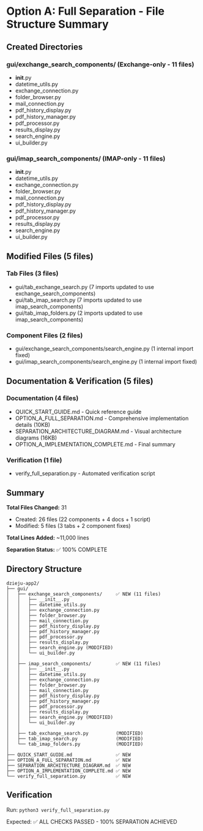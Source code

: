 # Option A: Full Separation - File Structure Summary

## Created Directories

### gui/exchange_search_components/ (Exchange-only - 11 files)
- __init__.py
- datetime_utils.py
- exchange_connection.py
- folder_browser.py
- mail_connection.py
- pdf_history_display.py
- pdf_history_manager.py
- pdf_processor.py
- results_display.py
- search_engine.py
- ui_builder.py

### gui/imap_search_components/ (IMAP-only - 11 files)
- __init__.py
- datetime_utils.py
- exchange_connection.py
- folder_browser.py
- mail_connection.py
- pdf_history_display.py
- pdf_history_manager.py
- pdf_processor.py
- results_display.py
- search_engine.py
- ui_builder.py

## Modified Files (5 files)

### Tab Files (3 files)
- gui/tab_exchange_search.py (7 imports updated to use exchange_search_components)
- gui/tab_imap_search.py (7 imports updated to use imap_search_components)
- gui/tab_imap_folders.py (2 imports updated to use imap_search_components)

### Component Files (2 files)
- gui/exchange_search_components/search_engine.py (1 internal import fixed)
- gui/imap_search_components/search_engine.py (1 internal import fixed)

## Documentation & Verification (5 files)

### Documentation (4 files)
- QUICK_START_GUIDE.md - Quick reference guide
- OPTION_A_FULL_SEPARATION.md - Comprehensive implementation details (10KB)
- SEPARATION_ARCHITECTURE_DIAGRAM.md - Visual architecture diagrams (16KB)
- OPTION_A_IMPLEMENTATION_COMPLETE.md - Final summary

### Verification (1 file)
- verify_full_separation.py - Automated verification script

## Summary

**Total Files Changed:** 31
- Created: 26 files (22 components + 4 docs + 1 script)
- Modified: 5 files (3 tabs + 2 component fixes)

**Total Lines Added:** ~11,000 lines

**Separation Status:** ✅ 100% COMPLETE

## Directory Structure

```
dzieju-app2/
├── gui/
│   ├── exchange_search_components/     ✅ NEW (11 files)
│   │   ├── __init__.py
│   │   ├── datetime_utils.py
│   │   ├── exchange_connection.py
│   │   ├── folder_browser.py
│   │   ├── mail_connection.py
│   │   ├── pdf_history_display.py
│   │   ├── pdf_history_manager.py
│   │   ├── pdf_processor.py
│   │   ├── results_display.py
│   │   ├── search_engine.py (MODIFIED)
│   │   └── ui_builder.py
│   │
│   ├── imap_search_components/         ✅ NEW (11 files)
│   │   ├── __init__.py
│   │   ├── datetime_utils.py
│   │   ├── exchange_connection.py
│   │   ├── folder_browser.py
│   │   ├── mail_connection.py
│   │   ├── pdf_history_display.py
│   │   ├── pdf_history_manager.py
│   │   ├── pdf_processor.py
│   │   ├── results_display.py
│   │   ├── search_engine.py (MODIFIED)
│   │   └── ui_builder.py
│   │
│   ├── tab_exchange_search.py          (MODIFIED)
│   ├── tab_imap_search.py              (MODIFIED)
│   └── tab_imap_folders.py             (MODIFIED)
│
├── QUICK_START_GUIDE.md                ✅ NEW
├── OPTION_A_FULL_SEPARATION.md         ✅ NEW
├── SEPARATION_ARCHITECTURE_DIAGRAM.md  ✅ NEW
├── OPTION_A_IMPLEMENTATION_COMPLETE.md ✅ NEW
└── verify_full_separation.py           ✅ NEW
```

## Verification

Run: `python3 verify_full_separation.py`

Expected: ✅ ALL CHECKS PASSED - 100% SEPARATION ACHIEVED
